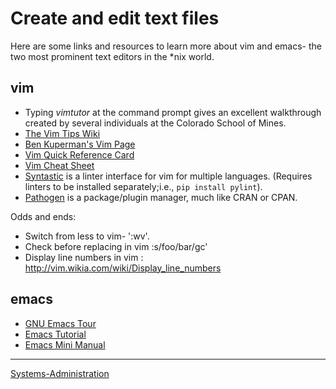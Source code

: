 

Create and edit text files
==========================

Here are some links and resources to learn more about vim and emacs- the two most prominent text editors in the \*nix world.

vim
---

-   Typing *vimtutor* at the command prompt gives an excellent walkthrough created by several individuals at the Colorado School of Mines.
-   [The Vim Tips Wiki](http://vim.wikia.com/wiki/Vim_Tips_Wiki)
-   [Ben Kuperman's Vim Page](https://www.cs.oberlin.edu/~kuperman/help/vim/)
-   [Vim Quick Reference Card](http://tnerual.eriogerg.free.fr/vim.html)
-   [Vim Cheat Sheet](http://vimcheatsheet.com/)
-   [Syntastic](https://github.com/vim-syntastic/syntastic) is a linter interface for vim for multiple languages. (Requires linters to be installed separately;i.e., `pip install pylint`).
-   [Pathogen](https://github.com/tpope/vim-pathogen) is a package/plugin manager, much like CRAN or CPAN.

Odds and ends:

-   Switch from less to vim- ':wv'.
-   Check before replacing in vim :s/foo/bar/gc'
-   Display line numbers in vim : <http://vim.wikia.com/wiki/Display_line_numbers>

emacs
-----

-   [GNU Emacs Tour](http://www.gnu.org/software/emacs/tour/)
-   [Emacs Tutorial](http://www2.lib.uchicago.edu/keith/tcl-course/emacs-tutorial.html)
-   [Emacs Mini Manual](http://tuhdo.github.io/emacs-tutor.html)

* * * * *

[Systems-Administration](Systems-Administration)
